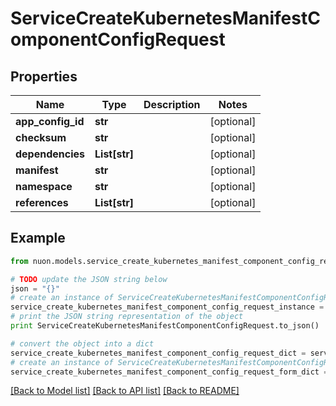 # ServiceCreateKubernetesManifestComponentConfigRequest


## Properties

Name | Type | Description | Notes
------------ | ------------- | ------------- | -------------
**app_config_id** | **str** |  | [optional] 
**checksum** | **str** |  | [optional] 
**dependencies** | **List[str]** |  | [optional] 
**manifest** | **str** |  | [optional] 
**namespace** | **str** |  | [optional] 
**references** | **List[str]** |  | [optional] 

## Example

```python
from nuon.models.service_create_kubernetes_manifest_component_config_request import ServiceCreateKubernetesManifestComponentConfigRequest

# TODO update the JSON string below
json = "{}"
# create an instance of ServiceCreateKubernetesManifestComponentConfigRequest from a JSON string
service_create_kubernetes_manifest_component_config_request_instance = ServiceCreateKubernetesManifestComponentConfigRequest.from_json(json)
# print the JSON string representation of the object
print ServiceCreateKubernetesManifestComponentConfigRequest.to_json()

# convert the object into a dict
service_create_kubernetes_manifest_component_config_request_dict = service_create_kubernetes_manifest_component_config_request_instance.to_dict()
# create an instance of ServiceCreateKubernetesManifestComponentConfigRequest from a dict
service_create_kubernetes_manifest_component_config_request_form_dict = service_create_kubernetes_manifest_component_config_request.from_dict(service_create_kubernetes_manifest_component_config_request_dict)
```
[[Back to Model list]](../README.md#documentation-for-models) [[Back to API list]](../README.md#documentation-for-api-endpoints) [[Back to README]](../README.md)


